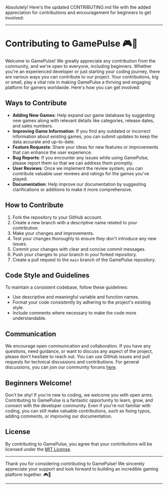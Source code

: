 Absolutely! Here's the updated CONTRIBUTING.md file with the added appreciation for contributions and encouragement for beginners to get involved:

---

# Contributing to GamePulse 🎮🚀

Welcome to GamePulse! We greatly appreciate any contribution from the community, and we're open to everyone, including beginners. Whether you're an experienced developer or just starting your coding journey, there are various ways you can contribute to our project. Your contributions, big or small, play a vital role in making GamePulse a thriving and engaging platform for gamers worldwide. Here's how you can get involved:

## Ways to Contribute

- **Adding New Games**: Help expand our game database by suggesting new games along with relevant details like categories, release dates, and sales numbers.
- **Improving Game Information**: If you find any outdated or incorrect information about existing games, you can submit updates to keep the data accurate and up-to-date.
- **Feature Requests**: Share your ideas for new features or improvements that can enhance the user experience.
- **Bug Reports**: If you encounter any issues while using GamePulse, please report them so that we can address them promptly.
- **User Reviews**: Once we implement the review system, you can contribute valuable user reviews and ratings for the games you've played.
- **Documentation**: Help improve our documentation by suggesting clarifications or additions to make it more comprehensive.

## How to Contribute

1. Fork the repository to your GitHub account.
2. Create a new branch with a descriptive name related to your contribution.
3. Make your changes and improvements.
4. Test your changes thoroughly to ensure they don't introduce any new issues.
5. Commit your changes with clear and concise commit messages.
6. Push your changes to your branch in your forked repository.
7. Create a pull request to the `main` branch of the GamePulse repository.

## Code Style and Guidelines

To maintain a consistent codebase, follow these guidelines:

- Use descriptive and meaningful variable and function names.
- Format your code consistently by adhering to the project's existing style.
- Include comments where necessary to make the code more understandable.

## Communication

We encourage open communication and collaboration. If you have any questions, need guidance, or want to discuss any aspect of the project, please don't hesitate to reach out. You can use GitHub issues and pull requests for technical discussions and contributions. For general discussions, you can join our community forums [here](https://example.com/community-forums).

## Beginners Welcome!

Don't be shy! If you're new to coding, we welcome you with open arms. Contributing to GamePulse is a fantastic opportunity to learn, grow, and connect with the developer community. Even if you're not familiar with coding, you can still make valuable contributions, such as fixing typos, adding comments, or improving our documentation.

## License

By contributing to GamePulse, you agree that your contributions will be licensed under the [MIT License](LICENSE).

---

Thank you for considering contributing to GamePulse! We sincerely appreciate your support and look forward to building an incredible gaming platform together. 🎮🚀

---
